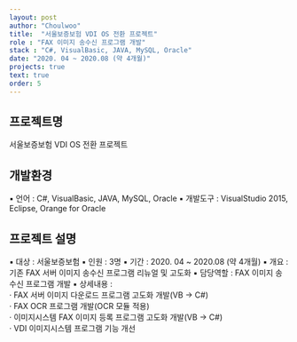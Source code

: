 ```yaml
---
layout: post
author: "Choulwoo"
title:  "서울보증보험 VDI OS 전환 프로젝트"
role : "FAX 이미지 송수신 프로그램 개발"
stack : "C#, VisualBasic, JAVA, MySQL, Oracle"
date: "2020. 04 ~ 2020.08 (약 4개월)"
projects: true
text: true
order: 5
---
```


## 프로젝트명
서울보증보험 VDI OS 전환 프로젝트

## 개발환경
▪ 언어 : C#, VisualBasic, JAVA, MySQL, Oracle
▪ 개발도구 : VisualStudio 2015, Eclipse, Orange for Oracle

## 프로젝트 설명
▪ 대상 : 서울보증보험
▪ 인원 : 3명
▪ 기간 : 2020. 04 ~ 2020.08 (약 4개월)
▪ 개요 : 기존 FAX 서버 이미지 송수신 프로그램 리뉴얼 및 고도화
▪ 담당역할 : FAX 이미지 송수신 프로그램 개발
▪ 상세내용 : <br/>
  · FAX 서버 이미지 다운로드 프로그램 고도화 개발(VB -> C#) <br/>
  · FAX OCR 프로그램 개발(OCR 모듈 적용) <br/>
  · 이미지시스템 FAX 이미지 등록 프로그램 고도화 개발(VB -> C#) <br/>
  · VDI 이미지시스템 프로그램 기능 개선 <br/>